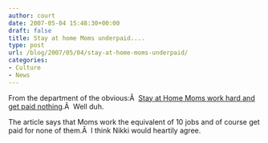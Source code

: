 ```yaml
---
author: court
date: 2007-05-04 15:48:30+00:00
draft: false
title: Stay at home Moms underpaid....
type: post
url: /blog/2007/05/04/stay-at-home-moms-underpaid/
categories:
- Culture
- News
---
```


From the department of the obvious:Â  [Stay at Home Moms work hard and get paid nothing](http://www.cnn.com/2007/US/05/02/mothers.worth/index.html?eref=rss_topstories).Â  Well duh.

The article says that Moms work the equivalent of 10 jobs and of course get paid for none of them.Â  I think Nikki would heartily agree.
